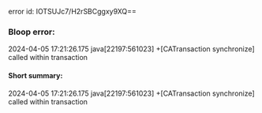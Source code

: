 error id: IOTSUJc7/H2rSBCggxy9XQ==
### Bloop error:

2024-04-05 17:21:26.175 java[22197:561023] +[CATransaction synchronize] called within transaction
#### Short summary: 

2024-04-05 17:21:26.175 java[22197:561023] +[CATransaction synchronize] called within transaction